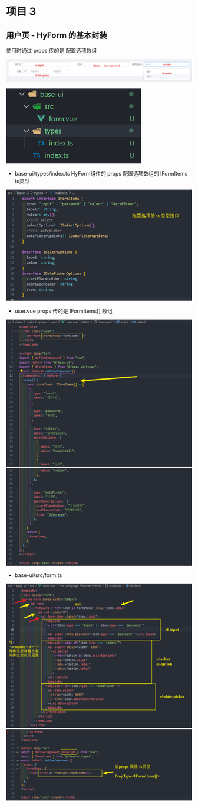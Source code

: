 # 项目 3
## 用户页 - HyForm 的基本封装
使用时通过 props 传的是 配置选项数组 

![图片](../.vuepress/public/images/hyform.png) 

![图片](../.vuepress/public/images/baseui.png) 

* base-ui/types/index.ts  HyForm组件的 props 配置选项数组的 IFormItems ts类型

![图片](../.vuepress/public/images/fts.png) 

* user.vue  props 传的是 IFormItems[] 数组 

![图片](../.vuepress/public/images/hf1.png) 
![图片](../.vuepress/public/images/hf2.png) 

* base-ui/src/form.ts

![图片](../.vuepress/public/images/form1.png) 
![图片](../.vuepress/public/images/form2.png)  


